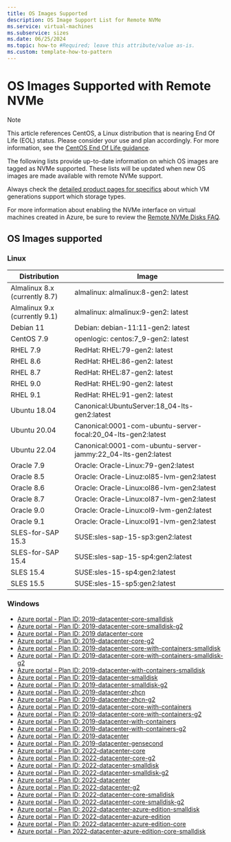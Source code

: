 ```yaml
---
title: OS Images Supported
description: OS Image Support List for Remote NVMe
ms.service: virtual-machines
ms.subservice: sizes
ms.date: 06/25/2024
ms.topic: how-to #Required; leave this attribute/value as-is.
ms.custom: template-how-to-pattern
---
```


# OS Images Supported with Remote NVMe

> [!NOTE]
> This article references CentOS, a Linux distribution that is nearing End Of Life (EOL) status. Please consider your use and plan accordingly. For more information, see the [CentOS End Of Life guidance](~/articles/virtual-machines/workloads/centos/centos-end-of-life.md).

The following lists provide up-to-date information on which OS images are tagged as NVMe supported. These lists will be updated when new OS images are made available with remote NVMe support.

Always check the [detailed product pages for specifics](/azure/virtual-machines/sizes) about which VM generations support which storage types. 

For more information about enabling the NVMe interface on virtual machines created in Azure, be sure to review the [Remote NVMe Disks FAQ](/azure/virtual-machines/enable-nvme-remote-faqs).

## OS Images supported

### Linux

| Distribution                         | Image                                                            |
|--------------------------------------|------------------------------------------------------------------|
|     Almalinux 8.x (currently 8.7)    |   almalinux: almalinux:8-gen2: latest                            |
|     Almalinux 9.x (currently 9.1)    |   almalinux: almalinux:9-gen2: latest                            |
|     Debian 11                        |   Debian: debian-11:11-gen2: latest                              |
|     CentOS 7.9                       |   openlogic: centos:7_9-gen2: latest                             |
|     RHEL 7.9                         |   RedHat: RHEL:79-gen2: latest                                   |
|     RHEL 8.6                         |   RedHat: RHEL:86-gen2: latest                                   |
|     RHEL 8.7                         |   RedHat: RHEL:87-gen2: latest                                   |
|     RHEL 9.0                         |   RedHat: RHEL:90-gen2: latest                                   |
|     RHEL 9.1                         |   RedHat: RHEL:91-gen2: latest                                   |
|     Ubuntu 18.04                     |   Canonical:UbuntuServer:18_04-lts-gen2:latest                   |
|     Ubuntu 20.04                     |   Canonical:0001-com-ubuntu-server-focal:20_04-lts-gen2:latest   |
|     Ubuntu 22.04                     |   Canonical:0001-com-ubuntu-server-jammy:22_04-lts-gen2:latest   |
|     Oracle 7.9                       |   Oracle: Oracle-Linux:79-gen2:latest                       |
|     Oracle 8.5                       |   Oracle: Oracle-Linuz:ol85-lvm-gen2:latest                      |
|     Oracle 8.6                       |   Oracle: Oracle-Linux:ol86-lvm-gen2:latest                      |
|     Oracle 8.7                       |   Oracle: Oracle-Linux:ol87-lvm-gen2:latest                      |
|     Oracle 9.0                       |   Oracle: Oracle-Linux:ol9-lvm-gen2:latest                       |
|     Oracle 9.1                       |   Oracle: Oracle-Linux:ol91-lvm-gen2:latest                      |
|     SLES-for-SAP 15.3                |   SUSE:sles-sap-15-sp3:gen2:latest                               |
|     SLES-for-SAP 15.4                |   SUSE:sles-sap-15-sp4:gen2:latest                               |
|     SLES 15.4                        |   SUSE:sles-15-sp4:gen2:latest                                   |
|     SLES 15.5                        |   SUSE:sles-15-sp5:gen2:latest                                   |


### Windows

- [Azure portal - Plan ID: 2019-datacenter-core-smalldisk](https://portal.azure.com/#create/Microsoft.smalldiskWindowsServer2019DatacenterServerCore)
- [Azure portal - Plan ID: 2019-datacenter-core-smalldisk-g2](https://portal.azure.com/#create/Microsoft.smalldiskWindowsServer2019DatacenterServerCore2019-datacenter-core-smalldisk-g2)
- [Azure portal - Plan ID: 2019 datacenter-core](https://portal.azure.com/#create/Microsoft.WindowsServer2019DatacenterServerCore)
- [Azure portal - Plan ID: 2019-datacenter-core-g2](https://portal.azure.com/#create/Microsoft.WindowsServer2019DatacenterServerCore2019-datacenter-core-g2)
- [Azure portal - Plan ID: 2019-datacenter-core-with-containers-smalldisk](https://portal.azure.com/#create/Microsoft.smalldiskWindowsServer2019DatacenterServerCorewithContainers)
- [Azure portal - Plan ID: 2019-datacenter-core-with-containers-smalldisk-g2](https://portal.azure.com/#create/Microsoft.smalldiskWindowsServer2019DatacenterServerCorewithContainers2019-datacenter-core-with-containers-smalldisk-g2)
- [Azure portal - Plan ID: 2019-datacenter-with-containers-smalldisk](https://portal.azure.com/#create/Microsoft.smalldiskWindowsServer2019DatacenterwithContainers2019-datacenter-with-containers-smalldisk-g2)
- [Azure portal - Plan ID: 2019-datacenter-smalldisk](https://portal.azure.com/#create/Microsoft.smalldiskWindowsServer2019Datacenter)
- [Azure portal - Plan ID: 2019-datacenter-smalldisk-g2](https://portal.azure.com/#create/Microsoft.smalldiskWindowsServer2019Datacenter2019-datacenter-smalldisk-g2)
- [Azure portal - Plan ID: 2019-datacenter-zhcn](https://portal.azure.com/#create/Microsoft.WindowsServer2019Datacenterzhcn)
- [Azure portal - Plan ID: 2019-datacenter-zhcn-g2](https://portal.azure.com/#create/Microsoft.WindowsServer2019Datacenterzhcn2019-datacenter-zhcn-g2)
- [Azure portal - Plan ID: 2019-datacenter-core-with-containers](https://portal.azure.com/#create/Microsoft.WindowsServer2019DatacenterServerCorewithContainers)
- [Azure portal - Plan ID: 2019-datacenter-core-with-containers-g2](https://portal.azure.com/#create/Microsoft.WindowsServer2019DatacenterServerCorewithContainers2019-datacenter-core-with-containers-g2)
- [Azure portal - Plan ID: 2019-datacenter-with-containers](https://portal.azure.com/#create/Microsoft.WindowsServer2019DatacenterwithContainers)
- [Azure portal - Plan ID: 2019-datacenter-with-containers-g2](https://portal.azure.com/#create/Microsoft.WindowsServer2019DatacenterwithContainers2019-datacenter-with-containers-g2)
- [Azure portal - Plan ID: 2019-datacenter](https://portal.azure.com/#create/Microsoft.WindowsServer2019Datacenter)
- [Azure portal - Plan ID: 2019-datacenter-gensecond](https://portal.azure.com/#create/Microsoft.WindowsServer2019Datacenter2019-datacenter-gensecond)
- [Azure portal - Plan ID: 2022-datacenter-core](https://portal.azure.com/#create/microsoftwindowsserver.windowsserver2022-datacenter-core)
- [Azure portal - Plan ID: 2022-datacenter-core-g2](https://portal.azure.com/#create/microsoftwindowsserver.windowsserver2022-datacenter-core-g2)
- [Azure portal - Plan ID: 2022-datacenter-smalldisk](https://portal.azure.com/#create/microsoftwindowsserver.windowsserver2022-datacenter-smalldisk)
- [Azure portal - Plan ID: 2022-datacenter-smalldisk-g2](https://portal.azure.com/#create/microsoftwindowsserver.windowsserver2022-datacenter-smalldisk-g2)
- [Azure portal - Plan ID: 2022-datacenter](https://portal.azure.com/#create/microsoftwindowsserver.windowsserver2022-datacenter)
- [Azure portal - Plan ID: 2022-datacenter-g2](https://portal.azure.com/#create/microsoftwindowsserver.windowsserver2022-datacenter-g2)
- [Azure portal - Plan ID: 2022-datacenter-core-smalldisk](https://portal.azure.com/#create/microsoftwindowsserver.windowsserver2022-datacenter-core-smalldisk)
- [Azure portal - Plan ID: 2022-datacenter-core-smalldisk-g2](https://portal.azure.com/#create/microsoftwindowsserver.windowsserver2022-datacenter-core-smalldisk-g2)
- [Azure portal - Plan ID: 2022-datacenter-azure-edition-smalldisk](https://portal.azure.com/#create/microsoftwindowsserver.windowsserver2022-datacenter-azure-edition-smalldisk)
- [Azure portal - Plan ID: 2022-datacenter-azure-edition](https://portal.azure.com/#create/microsoftwindowsserver.windowsserver2022-datacenter-azure-edition)
- [Azure portal - Plan ID: 2022-datacenter-azure-edition-core](https://portal.azure.com/#create/microsoftwindowsserver.windowsserver2022-datacenter-azure-edition-core)
- [Azure portal - Plan 2022-datacenter-azure-edition-core-smalldisk](https://portal.azure.com/#create/microsoftwindowsserver.windowsserver2022-datacenter-azure-edition-core-smalldisk)
